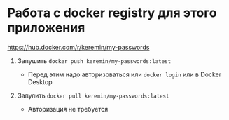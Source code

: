 # Работа с docker registry для этого приложения

https://hub.docker.com/r/keremin/my-passwords

1. Запушить `docker push keremin/my-passwords:latest`

   - Перед этим надо авторизоваться или `docker login` или в Docker Desktop

2. Запулить `docker pull keremin/my-passwords:latest`
   - Авторизация не требуется
